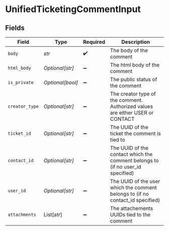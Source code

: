 # UnifiedTicketingCommentInput


## Fields

| Field                                                                          | Type                                                                           | Required                                                                       | Description                                                                    |
| ------------------------------------------------------------------------------ | ------------------------------------------------------------------------------ | ------------------------------------------------------------------------------ | ------------------------------------------------------------------------------ |
| `body`                                                                         | *str*                                                                          | :heavy_check_mark:                                                             | The body of the comment                                                        |
| `html_body`                                                                    | *Optional[str]*                                                                | :heavy_minus_sign:                                                             | The html body of the comment                                                   |
| `is_private`                                                                   | *Optional[bool]*                                                               | :heavy_minus_sign:                                                             | The public status of the comment                                               |
| `creator_type`                                                                 | *Optional[str]*                                                                | :heavy_minus_sign:                                                             | The creator type of the comment. Authorized values are either USER or CONTACT  |
| `ticket_id`                                                                    | *Optional[str]*                                                                | :heavy_minus_sign:                                                             | The UUID of the ticket the comment is tied to                                  |
| `contact_id`                                                                   | *Optional[str]*                                                                | :heavy_minus_sign:                                                             | The UUID of the contact which the comment belongs to (if no user_id specified) |
| `user_id`                                                                      | *Optional[str]*                                                                | :heavy_minus_sign:                                                             | The UUID of the user which the comment belongs to (if no contact_id specified) |
| `attachments`                                                                  | List[*str*]                                                                    | :heavy_minus_sign:                                                             | The attachements UUIDs tied to the comment                                     |